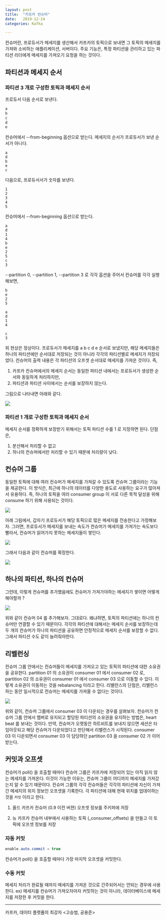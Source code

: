 ```yaml
---
layout: post
title:  "카프카 컨슈머"
date:   2019-12-24
categories: Kafka

---
```


컨슈머란, 프로듀서가 메세지를 생산해서 카프카의 토픽으로 보내면 그 토픽의 메세지를 가져와 소비하는 애플리케이션, 서버이다.
주요 기능은, 특정 파티션을 관리하고 있는 파티션 리더에게 메세지를 가져오기 요청을 하는 것이다.

## 파티션과 메세지 순서

### 파티션 3 개로 구성한 토픽과 메세지 순서

프로듀서 다음 순서로 보낸다.

```java
a
b
c
d
e
```

컨슈머에서 --from-beginning 옵션으로 받는다. 
메세지의 순서가 프로듀서가 보낸 순서가 아니다.

```
a
d
b
e
c
```

다음으로, 프로듀서서가 숫자를 보낸다.

```
1
2
3
4
5
```

컨슈머에서 --from-beginning 옵션으로 받는다. 

```
a
d
1
4
b
e
2
5
c
3
```

--partition 0, --partition 1, --partition 3 로 각각 옵션을 주어서 컨슈머를 각각 실행해보면,

```
b
e
2
5
```

```
a
d
1
4
```

```
c
3
```

위 현상은 정상이다.
프로듀서가 메세지를 a b c d e 순서로 보냈지만, 해당 메세지들은 하나의 파티션에만 순서대로 저장되는 것이 아니라 각각의 파티션별로 메세지가 저장되었다. 
컨슈머의 출력 내용은 각 파티션의 오프셋 순서대로 메세지를 가져온 것이다. 즉,

1. 카프카 컨슈머에서의 메세지 순서는 동일한 파티션 내에서는 프로듀서가 생성한 순서와 동일하게 처리하지만, 
2. 파티션과 파티션 사이에서는 순서를 보장하지 않는다.

그림으로 나타내면 아래와 같다.

![](/image/kafka_message_order.png)

### 파티션 1 개로 구성한 토픽과 메세지 순서

메세지 순서를 정확하게 보장받기 위해서는 토픽 파티션 수를 1 로 지정하면 된다.
단점은, 

1. 분산해서 처리할 수 없고 
2. 하나의 컨슈머에서만 처리할 수 있기 때문에 처리량이 낮다.

## 컨슈머 그룹

동일한 토픽에 대해 여러 컨슈머가 메세지를 가져갈 수 있도록 컨슈머 그룹이라는 기능을 제공한다. 
이 방식은, 최근에 하나의 데이터를 다양한 용도로 사용하는 요구가 많아져서 유용하다.
즉, 하나의 토픽을 여러 consumer group 이 서로 다른 목적 달성을 위해 consume 하기 위해 사용되는 것이다.

![](/image/kafka-consumer-groups.png)

아래 그림에서, 갑자기 프로듀서가 해당 토픽으로 많은 메세지를 전송한다고 가정해보자. 그러면,
프로듀서가 메세지를 보내는 속도가 컨슈머가 메세지를 가져가는 속도보다 빨라서, 컨슈머가 읽어가지 못하는 메세지들이 쌓인다.

![](/image/kafka_consumer_group_02.png)

그래서 다음과 같이 컨슈머를 확장한다.

![](/image/kafka_consumer_group_01.png)

## 하나의 파티션, 하나의 컨슈머

그런데, 이렇게 컨슈머를 추가했음에도 컨슈머가 가져가야하는 메세지가 쌓이면 어떻게 해야할까 ?

![](/image/kafka_consumer_group_03.png)

위와 같이 컨슈머 04 를 추가해보자. 그대로다.
왜냐하면, 토픽의 파티션에는 하나의 컨슈머만 연결할 수 있기 때문이다. 
각각의 파티션에 대해서는 메세지 순서를 보장하는데 두 개의 컨슈머가 하나의 파티션을 공유하면 안정적으로 메세지 순서를 보장할 수 없다.
그래서 파티션 수도 같이 늘려줘야한다.

## 리벨런싱

컨슈머 그룹 안에서는 컨슈머들이 메세지를 가져오고 있는 토픽의 파티션에 대한 소유권을 공유한다.
partition 01 의 소유권이 consumer 01 에서 consumer 02 로, partition 02 의 소유권이 consumer 01 에서 consumer 03 으로 이동할 수 있다.
이렇게 소유권이 이동하는 것을 rebalancing 이라고 한다.
리밸런스의 단점은, 리밸런스 하는 동안 일시적으로 컨슈머는 메세지를 가져올 수 없다는 것이다.

![](/image/kafka_consumer_group_rebalance.png)

위와 같이, 컨슈머 그룹에서 consumer 03 이 다운되는 경우를 살펴보자.
컨슈머가 컨슈머 그룹 안에서 멤버로 유지되고 할당된 파티션의 소유권을 유지하는 방법은, heart beat 를 보내는 것이다. 
만약, 컨슈머가 오랫동안 하트비트를 보내지 않으면 세션은 타임아웃되고 해당 컨슈머가 다운되었다고 판단해서 리밸런스가 시작된다.
consumer 03 이 다운되면서 consumer 03 이 담당하던 partition 03 을 consumer 02 가 이어받는다.

## 커밋과 오프셋

컨슈머가 poll() 을 호출할 때마다 컨슈머 그룹은 카프카에 저장되어 있는 아직 읽지 않는 메세지를 가져온다. 
이것이 가능한 이유는, 컨슈머 그룹이 어디까지 메세지를 가져갔는지 알 수 있기 때문이다.
컨슈머 그룹의 각각 컨슈머들은 각각의 파티션에 자신이 가져간 메세지의 위치 정보인 오프셋을 기록한다.
각 파티션에 대해 현재 위치를 업데이하는 것을 `커밋` 이라고 한다.

1. 올드 카프카 컨슈머 (0.9 이전 버젼)
   오프셋 정보를 주키퍼에 저장

2. 뉴 카프카 컨슈머 
   내부에서 사용하는 토픽 (_consumer_offsets) 을 만들고 이 토픽에 오프셋 정보를 저장

### 자동 커밋

```java
enable.auto.commit = true
```

컨슈머가 poll() 을 호출할 때마다 가장 마지막 오프셋을 커밋한다. 

### 수동 커밋

메세지 처리가 완료될 때까지 메세지를 가져온 것으로 간주되어서는 안되는 경우에 사용한다. 
ex) 메세지를 컨슈머가 가져오자마자 커밋하는 것이 아니라, 데이터베이스에 메세지를 저장한 후 커밋을 한다.

---

카프카, 데이터 플랫폼의 최강자 <고승범, 공용준>